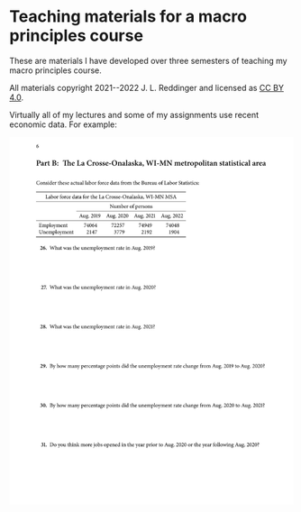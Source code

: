 # Teaching materials for a macro principles course

These are materials I have developed over three semesters of teaching my macro principles course.

All materials copyright 2021--2022 J. L. Reddinger and licensed as [CC BY 4.0](https://creativecommons.org/licenses/by/4.0/).

Virtually all of my lectures and some of my assignments use recent economic data. For example:

![An example problem with recent BLS data.](example.svg)


